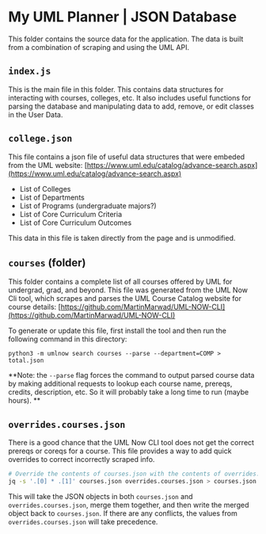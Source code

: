 # My UML Planner | JSON Database

This folder contains the source data for the application. The data is built from a combination of scraping and using the UML API.

## `index.js`

This is the main file in this folder. This contains data structures for interacting with courses, colleges, etc. It also includes useful functions for parsing the database and manipulating data to add, remove, or edit classes in the User Data.

## `college.json`

This file contains a json file of useful data structures that were embeded from the UML website: [https://www.uml.edu/catalog/advance-search.aspx](https://www.uml.edu/catalog/advance-search.aspx)

- List of Colleges
- List of Departments
- List of Programs (undergraduate majors?)
- List of Core Curriculum Criteria
- List of Core Curriculum Outcomes

This data in this file is taken directly from the page and is unmodified.

## `courses` (folder)

This folder contains a complete list of all courses offered by UML for undergrad, grad, and beyond. This file was generated from the UML Now Cli tool, which scrapes and parses the UML Course Catalog website for course details: [https://github.com/MartinMarwad/UML-NOW-CLI](https://github.com/MartinMarwad/UML-NOW-CLI)

To generate or update this file, first install the tool and then run the following command in this directory:

```
python3 -m umlnow search courses --parse --department=COMP > total.json
```

**Note: the `--parse` flag forces the command to output parsed course data by making additional requests to lookup each course name, prereqs, credits, description, etc. So it will probably take a long time to run (maybe hours). **

## `overrides.courses.json`

There is a good chance that the UML Now CLI tool does not get the correct prereqs or coreqs for a course. This file provides a way to add quick overrides to correct incorrectly scraped info.

```bash
# Override the contents of courses.json with the contents of overrides.courses.json
jq -s '.[0] * .[1]' courses.json overrides.courses.json > courses.json 
```

This will take the JSON objects in both `courses.json` and `overrides.courses.json`, merge them together, and then write the merged object back to `courses.json`. If there are any conflicts, the values from `overrides.courses.json` will take precedence.
